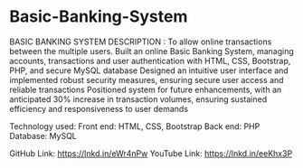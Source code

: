 # Basic-Banking-System
BASIC BANKING SYSTEM
DESCRIPTION : To allow online transactions between the multiple users.
Built an online Basic Banking System, managing accounts, transactions and user authentication with  HTML, CSS, Bootstrap, PHP, and secure MySQL database
Designed an intuitive user interface and implemented robust security measures, ensuring secure user  access and reliable transactions
Positioned system for future enhancements, with an anticipated 30% increase in transaction volumes, ensuring sustained efficiency and responsiveness to user demands

Technology used:
Front end: HTML, CSS, Bootstrap
Back end: PHP
Database: MySQL

GitHub Link: https://lnkd.in/eWr4nPw
YouTube Link: https://lnkd.in/eeKhx3P
